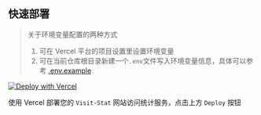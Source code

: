 ## 快速部署

> 关于环境变量配置的两种方式
>
> 1. 可在 Vercel 平台的项目设置里设置环境变量
> 2. 可在当前仓库根目录新建一个`.env`文件写入环境变量信息，具体可以参考 [.env.example](https://github.com/Lete114/Visit-Stat/blob/main/.env.example)

[![Deploy with Vercel](https://vercel.com/button)](https://vercel.com/new/clone?repository-url=https://github.com/Lete114/Visit-Stat/tree/Vercel)

使用 Vercel 部署您的 `Visit-Stat` 网站访问统计服务，点击上方 `Deploy` 按钮
